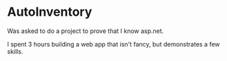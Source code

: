 # AutoInventory
Was asked to do a project to prove that I know asp.net.

I spent 3 hours building a web app that isn't fancy, but demonstrates a few skills.

